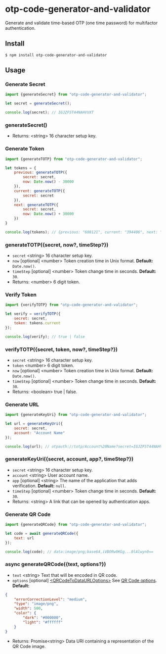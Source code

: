 # otp-code-generator-and-validator

Generate and validate time-based OTP (one time password) for multifactor authentication.

## Install

```
$ npm install otp-code-generator-and-validator
```

## Usage

### Generate Secret

```javascript
import {generateSecret} from "otp-code-generator-and-validator";

let secret = generateSecret();

console.log(secret); // IGJZFST44NAHVVXT
```

### generateSecret()

- Returns: \<string> 16 character setup key.

### Generate Token

```javascript
import {generateTOTP} from "otp-code-generator-and-validator";

let tokens = {
    previous: generateTOTP({
        secret: secret,
        now: Date.now() - 30000
    }),
    current: generateTOTP({
        secret: secret
    }),
    next: generateTOTP({
        secret: secret,
        now: Date.now() + 30000
    })
}

console.log(tokens); // {previous: "608121", current: "394406", next: "714744"}
```

### generateTOTP({secret, now?, timeStep?})

- `secret` \<string> 16 character setup key.
- `now` [optional] \<number> Token creation time in Unix format. **Default:** `Date.now()`.
- `timeStep` [optional] \<number> Token change time in seconds. **Default:** `30`.
- Returns: \<number> 6 digit token.

### Verify Token

```javascript
import {verifyTOTP} from "otp-code-generator-and-validator";

let verify = verifyTOTP({
    secret: secret,
    token: tokens.current
});

console.log(verify); // true | false
```

### verifyTOTP({secret, token, now?, timeStep?})

- `secret` \<string> 16 character setup key.
- `token` \<number> 6 digit token.
- `now` [optional] \<number> Token creation time in Unix format. **Default:** `Date.now()`.
- `timeStep` [optional] \<number> Token change time in seconds. **Default:** `30`.
- Returns: \<boolean> true | false.

### Generate URL

```javascript
import {generateKeyUri} from "otp-code-generator-and-validator";

let url = generateKeyUri({
    secret: secret,
    account: "Account Name"
});

console.log(url); // otpauth://totp/Account%20Name?secret=IGJZFST44NAHVVXT&algorithm=SHA1&digits=6&period=30
```

### generateKeyUri({secret, account, app?, timeStep?})

- `secret` \<string> 16 character setup key.
- `account` \<string> User account name.
- `app` [optional] \<string> The name of the application that adds verification. **Default:** `null`.
- `timeStep` [optional] \<number> Token change time in seconds. **Default:** `30`.
- Returns: \<string> A link that can be opened by authentication apps.

### Generate QR Code

```javascript
import {generateQRCode} from "otp-code-generator-and-validator";

let code = await generateQRCode({
    text: url
});

console.log(code); // data:image/png;base64,iVBORw0KGg...0lAlwyn0==
```

### async generateQRCode({text, options?})

- `text` \<string> Text that will be encoded in QR code.
- `options` [optional] [\<QRCodeToDataURLOptions>](https://www.npmjs.com/package/qrcode#qr-code-options)
  See [QR Code options](https://www.npmjs.com/package/qrcode#qr-code-options). **Default:**

```json
{
    "errorCorrectionLevel": "medium",
    "type": "image/png",
    "width": 500,
    "color": {
        "dark": "#000000",
        "light": "#ffffff"
    }
}
```

- Returns: Promise\<string> Data URI containing a representation of the QR Code image.

